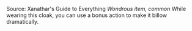Source: Xanathar's Guide to Everything
*Wondrous item, common*
While wearing this cloak, you can use a bonus action to make it billow dramatically.